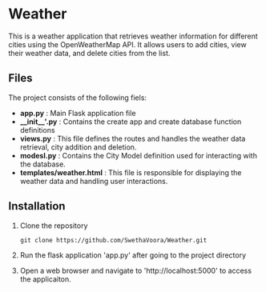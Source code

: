 # Weather
This is a weather application that retrieves weather information for different cities using the OpenWeatherMap API. 
It allows users to add cities, view their weather data, and delete cities from the list.

## Files
The project consists of the following fiels:
- **app.py** : Main Flask application file
- **\_\_init__'.py** : Contains the create app and create database function definitions
- **views.py** : This file defines the routes and handles the weather data retrieval, city addition and deletion.
- **modesl.py** : Contains the City Model definition used for interacting with the database.
- **templates/weather.html** : This file is responsible for displaying the weather data and handling user interactions.

## Installation
1. Clone the repository 

    ```
    git clone https://github.com/SwethaVoora/Weather.git
    ```
2. Run the flask application 'app.py' after going to the project directory
3. Open a web browser and navigate to 'http://localhost:5000' to access the applicaiton.

